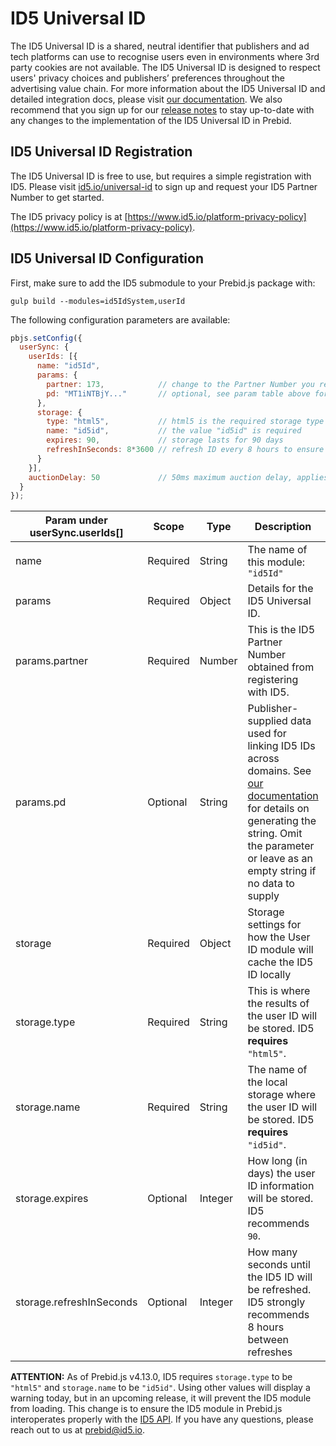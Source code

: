 # ID5 Universal ID

The ID5 Universal ID is a shared, neutral identifier that publishers and ad tech platforms can use to recognise users even in environments where 3rd party cookies are not available. The ID5 Universal ID is designed to respect users' privacy choices and publishers’ preferences throughout the advertising value chain. For more information about the ID5 Universal ID and detailed integration docs, please visit [our documentation](https://console.id5.io/docs/public/prebid). We also recommend that you sign up for our [release notes](https://id5.io/universal-id/release-notes) to stay up-to-date with any changes to the implementation of the ID5 Universal ID in Prebid.

## ID5 Universal ID Registration

The ID5 Universal ID is free to use, but requires a simple registration with ID5. Please visit [id5.io/universal-id](https://id5.io/universal-id) to sign up and request your ID5 Partner Number to get started.

The ID5 privacy policy is at [https://www.id5.io/platform-privacy-policy](https://www.id5.io/platform-privacy-policy).

## ID5 Universal ID Configuration

First, make sure to add the ID5 submodule to your Prebid.js package with:

```
gulp build --modules=id5IdSystem,userId
```

The following configuration parameters are available:

```javascript
pbjs.setConfig({
  userSync: {
    userIds: [{
      name: "id5Id",
      params: {
        partner: 173,            // change to the Partner Number you received from ID5
        pd: "MT1iNTBjY..."       // optional, see param table above for a link to how to generate this string
      },
      storage: {
        type: "html5",           // html5 is the required storage type
        name: "id5id",           // the value "id5id" is required
        expires: 90,             // storage lasts for 90 days
        refreshInSeconds: 8*3600 // refresh ID every 8 hours to ensure it's fresh
      }
    }],
    auctionDelay: 50             // 50ms maximum auction delay, applies to all userId modules
  }
});
```

| Param under userSync.userIds[] | Scope | Type | Description | Example |
| --- | --- | --- | --- | --- |
| name | Required | String | The name of this module: `"id5Id"` | `"id5Id"` |
| params | Required | Object | Details for the ID5 Universal ID. | |
| params.partner | Required | Number | This is the ID5 Partner Number obtained from registering with ID5. | `173` |
| params.pd | Optional | String | Publisher-supplied data used for linking ID5 IDs across domains. See [our documentation](https://wiki.id5.io/display/PD/Prebid.js+UserId+Module) for details on generating the string. Omit the parameter or leave as an empty string if no data to supply | `"MT1iNTBjY..."` |
| storage | Required | Object | Storage settings for how the User ID module will cache the ID5 ID locally | |
| storage.type | Required | String | This is where the results of the user ID will be stored. ID5 **requires** `"html5"`. | `"html5"` |
| storage.name | Required | String | The name of the local storage where the user ID will be stored. ID5 **requires** `"id5id"`. | `"id5id"` |
| storage.expires | Optional | Integer | How long (in days) the user ID information will be stored. ID5 recommends `90`. | `90` |
| storage.refreshInSeconds | Optional | Integer | How many seconds until the ID5 ID will be refreshed. ID5 strongly recommends 8 hours between refreshes | `8*3600` |

**ATTENTION:** As of Prebid.js v4.13.0, ID5 requires `storage.type` to be `"html5"` and `storage.name` to be `"id5id"`. Using other values will display a warning today, but in an upcoming release, it will prevent the ID5 module from loading. This change is to ensure the ID5 module in Prebid.js interoperates properly with the [ID5 API](https://github.com/id5io/id5-api.js). If you have any questions, please reach out to us at [prebid@id5.io](mailto:prebid@id5.io).